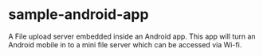 # sample-android-app

A File upload server embedded inside an Android app. This app will turn an Android mobile in to a mini file server which can be accessed via Wi-fi.
